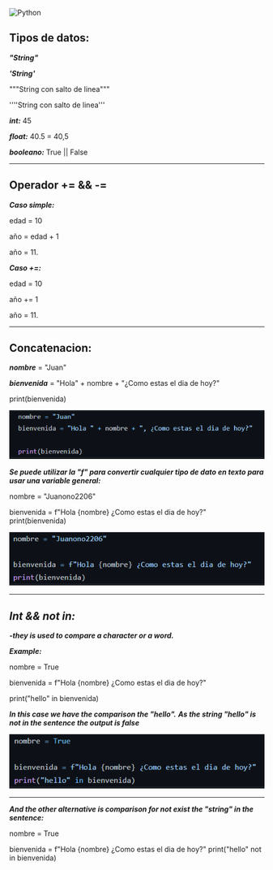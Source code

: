 ![Python](https://encrypted-tbn0.gstatic.com/images?q=tbn:ANd9GcTuvgFYmiGch3e9tzivxe0zoNnhwDlZMl3aSA&usqp=CAU)
## Tipos de datos:
***"String"***

***'String'***

"""String 
        con salto de linea"""

''''String
        con salto de linea'''

***int:*** 45

***float:*** 40.5 = 40,5

***booleano:*** True || False

---
## Operador += && -=

***Caso simple:***

edad = 10

año = edad + 1

año = 11.

***Caso +=:***

edad = 10

año += 1

año = 11.

---

## Concatenacion:
***nombre*** = "Juan"

***bienvenida*** = "Hola" + nombre + "¿Como estas el dia de hoy?"

print(bienvenida)

<img src="https://github.com/jegomezV/Python-Study/blob/master/-/images/Captura%20de%20pantalla%202023-01-23%20140210.png">

***Se puede utilizar la "f" para convertir cualquier tipo de dato en texto para usar una variable general:***

nombre = "Juanono2206"

bienvenida = f"Hola {nombre} ¿Como estas el dia de hoy?"
print(bienvenida)

<img src="https://github.com/jegomezV/Python-Study/blob/master/-/images/concat2.png?raw=true">

---
## ***Int && not in:***

***-they is used to compare a character or a word.***

***Example:***

nombre = True

bienvenida = f"Hola {nombre} ¿Como estas el dia de hoy?"

print("hello" in bienvenida)

***In this case we have the comparison the "hello".***
***As the string "hello"  is not in the sentence the output is false***

<img src="https://github.com/jegomezV/Python-Study/blob/master/-/images/not%20in.png?raw=true">

---

***And the other alternative is comparison for not exist the "string" in the sentence:*** 

nombre = True

bienvenida = f"Hola {nombre} ¿Como estas el dia de hoy?"
print("hello" not in bienvenida)

<img src="">